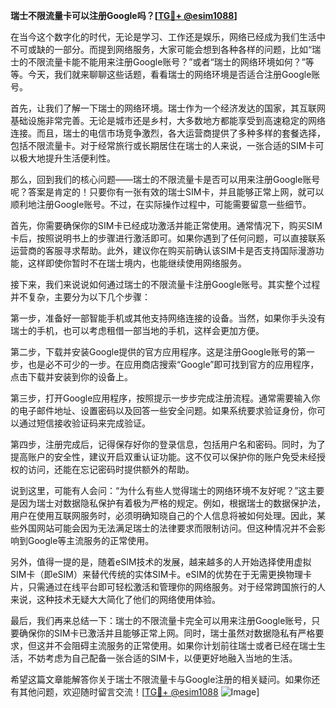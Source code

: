 **瑞士不限流量卡可以注册Google吗？[[TG💪+ @esim1088](https://t.me/s/esim1088)]**

在当今这个数字化的时代，无论是学习、工作还是娱乐，网络已经成为我们生活中不可或缺的一部分。而提到网络服务，大家可能会想到各种各样的问题，比如“瑞士的不限流量卡能不能用来注册Google账号？”或者“瑞士的网络环境如何？”等等。今天，我们就来聊聊这些话题，看看瑞士的网络环境是否适合注册Google账号。

首先，让我们了解一下瑞士的网络环境。瑞士作为一个经济发达的国家，其互联网基础设施非常完善。无论是城市还是乡村，大多数地方都能享受到高速稳定的网络连接。而且，瑞士的电信市场竞争激烈，各大运营商提供了多种多样的套餐选择，包括不限流量卡。对于经常旅行或长期居住在瑞士的人来说，一张合适的SIM卡可以极大地提升生活便利性。

那么，回到我们的核心问题——瑞士的不限流量卡是否可以用来注册Google账号呢？答案是肯定的！只要你有一张有效的瑞士SIM卡，并且能够正常上网，就可以顺利地注册Google账号。不过，在实际操作过程中，可能需要留意一些细节。

首先，你需要确保你的SIM卡已经成功激活并能正常使用。通常情况下，购买SIM卡后，按照说明书上的步骤进行激活即可。如果你遇到了任何问题，可以直接联系运营商的客服寻求帮助。此外，建议你在购买前确认该SIM卡是否支持国际漫游功能，这样即使你暂时不在瑞士境内，也能继续使用网络服务。

接下来，我们来说说如何通过瑞士的不限流量卡注册Google账号。其实整个过程并不复杂，主要分为以下几个步骤：

第一步，准备好一部智能手机或其他支持网络连接的设备。当然，如果你手头没有瑞士的手机，也可以考虑租借一部当地的手机，这样会更加方便。

第二步，下载并安装Google提供的官方应用程序。这是注册Google账号的第一步，也是必不可少的一步。在应用商店搜索“Google”即可找到官方的应用程序，点击下载并安装到你的设备上。

第三步，打开Google应用程序，按照提示一步步完成注册流程。通常需要输入你的电子邮件地址、设置密码以及回答一些安全问题。如果系统要求验证身份，你可以通过短信接收验证码来完成验证。

第四步，注册完成后，记得保存好你的登录信息，包括用户名和密码。同时，为了提高账户的安全性，建议开启双重认证功能。这不仅可以保护你的账户免受未经授权的访问，还能在忘记密码时提供额外的帮助。

说到这里，可能有人会问：“为什么有些人觉得瑞士的网络环境不友好呢？”这主要是因为瑞士对数据隐私保护有着极为严格的规定。例如，根据瑞士的数据保护法，用户在使用互联网服务时，必须明确知晓自己的个人信息将被如何处理。因此，某些外国网站可能会因为无法满足瑞士的法律要求而限制访问。但这种情况并不会影响到Google等主流服务的正常使用。

另外，值得一提的是，随着eSIM技术的发展，越来越多的人开始选择使用虚拟SIM卡（即eSIM）来替代传统的实体SIM卡。eSIM的优势在于无需更换物理卡片，只需通过在线平台即可轻松激活和管理你的网络服务。对于经常跨国旅行的人来说，这种技术无疑大大简化了他们的网络使用体验。

最后，我们再来总结一下：瑞士的不限流量卡完全可以用来注册Google账号，只要确保你的SIM卡已激活并且能够正常上网。同时，瑞士虽然对数据隐私有严格要求，但这并不会阻碍主流服务的正常使用。如果你计划前往瑞士或者已经在瑞士生活，不妨考虑为自己配备一张合适的SIM卡，以便更好地融入当地的生活。

希望这篇文章能解答你关于瑞士不限流量卡与Google注册的相关疑问。如果你还有其他问题，欢迎随时留言交流！[[TG💪+ @esim1088](https://t.me/s/esim1088) ![Image](https://i.postimg.cc/4NQfJmqS/Snipaste-2025-05-13-00-14-12.png)]